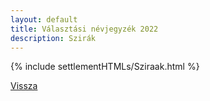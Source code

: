 ```yaml
---
layout: default
title: Választási névjegyzék 2022
description: Szirák
---
```


{% include settlementHTMLs/Sziraak.html %}

[Vissza](./)
